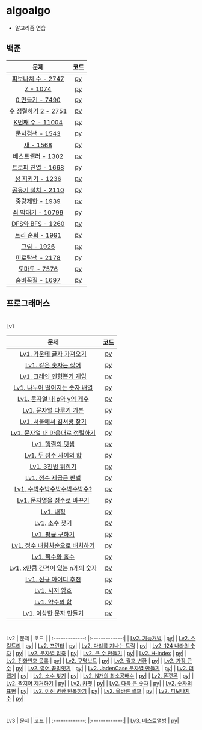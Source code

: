 # algoalgo
* 알고리즘 연습

## 백준
| 문제 | 코드 |
| :-------------: |:-------------:|
| [피보나치 수 - 2747](https://www.acmicpc.net/problem/2747) | [py](baekjoon/baekjoon_2747.py)| 
| [Z - 1074](https://www.acmicpc.net/problem/1074) | [py](baekjoon/baekjoon_1074.py)| 
| [0 만들기 - 7490](https://www.acmicpc.net/problem/7490) | [py](baekjoon/baekjoon_7490.py)| 
| [수 정렬하기 2 - 2751](https://www.acmicpc.net/problem/2751) | [py](baekjoon/수_정렬하기_2_2751.py)| 
| [K번째 수 - 11004](https://www.acmicpc.net/problem/11004) | [py](baekjoon/K번째_수_11004.py)| 
| [문서검색 - 1543](https://www.acmicpc.net/problem/1543) | [py](baekjoon/문서_검색_1543.py)| 
| [새 - 1568](https://www.acmicpc.net/problem/1543) | [py](baekjoon/새_1568.py)| 
| [베스트셀러 - 1302](https://www.acmicpc.net/problem/1302) | [py](baekjoon/베스트셀러_1302.py)| 
| [트로피 진열 - 1668](https://www.acmicpc.net/problem/1668) | [py](baekjoon/트로피_진열_1668.py)| 
| [성 지키기 - 1236](https://www.acmicpc.net/problem/1236) | [py](baekjoon/성_지키기_1236.py)| 
| [공유기 설치 - 2110](https://www.acmicpc.net/problem/2110) | [py](baekjoon/공유기_설치_2110.py)| 
| [중량제한 - 1939](https://www.acmicpc.net/problem/1939) | [py](baekjoon/중량제한_1939.py)| 
| [쇠 막대기 - 10799](https://www.acmicpc.net/problem/10799) | [py](baekjoon/쇠_막대기_10799.py)| 
| [DFS와 BFS - 1260](https://www.acmicpc.net/problem/1260) | [py](baekjoon/DFS와_BFS_1260.py)| 
| [트리 순회 - 1991](https://www.acmicpc.net/problem/1991) | [py](baekjoon/트리_순회_1991.py)| 
| [그림 - 1926](https://www.acmicpc.net/problem/1926) | [py](baekjoon/그림_1926.py)| 
| [미로탐색 - 2178](https://www.acmicpc.net/problem/2178) | [py](baekjoon/미로탐색_2178.py)| 
| [토마토 - 7576](https://www.acmicpc.net/problem/7576) | [py](baekjoon/토마토_7576.py)| 
| [숨바꼭질 - 1697](https://www.acmicpc.net/problem/1697) | [py](baekjoon/숨바꼭질_1697.py)| 
## 프로그래머스
#
Lv1

| 문제 | 코드 |
| :-------------: |:-------------:|
| [Lv1. 가운데 글자 가져오기](https://programmers.co.kr/learn/courses/30/lessons/12903?language=python3) | [py](programmers/Lv1/Lv1_가운데_글자_가져오기.py)| 
| [Lv1. 같은 숫자는 싫어](https://programmers.co.kr/learn/courses/30/lessons/12906) | [py](programmers/Lv1/Lv1_같은_숫자는_싫어.py)| 
| [Lv1. 크레인 인형뽑기 게임](https://programmers.co.kr/learn/courses/30/lessons/64061?language=python3) | [py](programmers/Lv1/Lv1_크레인_인형뽑기_게임.py)| 
| [Lv1. 나누어 떨어지는 숫자 배열](https://programmers.co.kr/learn/courses/30/lessons/12910) | [py](programmers/Lv1/Lv1_나누어_떨어지는_숫자_배열.py)| 
| [Lv1. 문자열 내 p와 y의 개수](https://programmers.co.kr/learn/courses/30/lessons/12916) | [py](programmers/Lv1/Lv1_문자열_내_p와_y의_개수.py)| 
| [Lv1. 문자열 다루기 기본](https://programmers.co.kr/learn/courses/30/lessons/12918) | [py](programmers/Lv1/Lv1_문자열_다루기_기본.py)| 
| [Lv1. 서울에서 김서방 찾기](https://programmers.co.kr/learn/courses/30/lessons/12919) | [py](programmers/Lv1/Lv1_서울에서_김서방_찾기.py)| 
| [Lv1. 문자열 내 마음대로 정렬하기](https://programmers.co.kr/learn/courses/30/lessons/12915) | [py](programmers/Lv1/Lv1_문자열_내_마음대로_정렬하기.py)| 
| [Lv1. 행렬의 덧셈](https://programmers.co.kr/learn/courses/30/lessons/12950) | [py](programmers/Lv1/Lv1_행렬의_덧셈.py)|
| [Lv1. 두 정수 사이의 합](https://programmers.co.kr/learn/courses/30/lessons/12912) | [py](programmers/Lv1/Lv1_두_정수_사이의_합.py)| 
| [Lv1. 3진법 뒤집기](https://programmers.co.kr/learn/courses/30/lessons/68935) | [py](programmers/Lv1/Lv1_3진법_뒤집기.py)| 
| [Lv1. 정수 제곱근 판별](https://programmers.co.kr/learn/courses/30/lessons/12934) | [py](programmers/Lv1/Lv1_정수_제곱근_판별.py)| 
| [Lv1. 수박수박수박수박수박수?](https://programmers.co.kr/learn/courses/30/lessons/12922) | [py](programmers/Lv1/Lv1_수박수박수박수박수박수?.py)| 
| [Lv1. 문자열을 정수로 바꾸기](https://programmers.co.kr/learn/courses/30/lessons/12925) | [py](programmers/Lv1/Lv1_문자열을_정수로_바꾸기.py)| 
| [Lv1. 내적](https://programmers.co.kr/learn/courses/30/lessons/70128) | [py](programmers/Lv1/Lv1_내적.py)| 
| [Lv1. 소수 찾기](https://programmers.co.kr/learn/courses/30/lessons/12921) | [py](programmers/Lv1/Lv1_소수_찾기.py)| 
| [Lv1. 평균 구하기](https://programmers.co.kr/learn/courses/30/lessons/12944) | [py](programmers/Lv1/Lv1_평균_구하기.py)| 
| [Lv1. 정수 내림차순으로 배치하기](https://programmers.co.kr/learn/courses/30/lessons/12933) | [py](programmers/Lv1/Lv1_정수_내림차순으로_배치하기.py)| 
| [Lv1. 짝수와 홀수](https://programmers.co.kr/learn/courses/30/lessons/12937) | [py](programmers/Lv1/Lv1_짝수와_홀수.py)| 
| [Lv1. x만큼 간격이 있는 n개의 숫자](https://programmers.co.kr/learn/courses/30/lessons/12954) | [py](programmers/Lv1/Lv1_x만큼_간격이_있는_n개의_숫자.py)|
| [Lv1. 신규 아이디 추천](https://programmers.co.kr/learn/courses/30/lessons/72410) | [py](programmers/Lv1/Lv1_신규_아이디_추천.py)|
| [Lv1. 시저 암호](https://programmers.co.kr/learn/courses/30/lessons/12926) | [py](programmers/Lv1/Lv1_시저_암호.py)|
| [Lv1. 약수의 합](https://programmers.co.kr/learn/courses/30/lessons/12928) | [py](programmers/Lv1/Lv1_약수의_합.py)|
| [Lv1. 이상한 문자 만들기](https://programmers.co.kr/learn/courses/30/lessons/12930) | [py](programmers/Lv1/Lv1_이상한_문자_만들기.py)|
#
 Lv2 
| 문제 | 코드 |
| :-------------: |:-------------:|
| [Lv2. 기능개발](https://programmers.co.kr/learn/courses/30/lessons/42586) | [py](programmers/Lv2/Lv2_기능개발.py)| 
| [Lv2. 스킬트리](https://programmers.co.kr/learn/courses/30/lessons/49993) | [py](programmers/Lv2/Lv2_스킬트리.py)| 
| [Lv2. 프린터](https://programmers.co.kr/learn/courses/30/lessons/42587) | [py](programmers/Lv2/Lv2_프린터.py)| 
| [Lv2. 다리를 지나는 트럭](https://programmers.co.kr/learn/courses/30/lessons/42583) | [py](programmers/Lv2/Lv2_다리를_지나는_트럭.py)| 
| [Lv2. 124 나라의 숫자](https://programmers.co.kr/learn/courses/30/lessons/12899) | [py](programmers/Lv2/Lv2_124_나라의_숫자.py)| 
| [Lv2. 문자열 압축](https://programmers.co.kr/learn/courses/30/lessons/60057) | [py](programmers/Lv2/Lv2_문자열_압축.py)| 
| [Lv2. 큰 수 만들기](https://programmers.co.kr/learn/courses/30/lessons/42883) | [py](programmers/Lv2/Lv2_큰_수_만들기.py)| 
| [Lv2. H-index](https://programmers.co.kr/learn/courses/30/lessons/42747) | [py](programmers/Lv2/Lv2_H-index.py)|
| [Lv2. 전화번호 목록](https://programmers.co.kr/learn/courses/30/lessons/42577) | [py](programmers/Lv2/Lv2_전화번호_목록.py)|
| [Lv2. 구명보트](https://programmers.co.kr/learn/courses/30/lessons/42885) | [py](programmers/Lv2/Lv2_구명보트.py)|
| [Lv2. 괄호 변환](https://programmers.co.kr/learn/courses/30/lessons/60058) | [py](programmers/Lv2/Lv2_괄호_변환.py)|
| [Lv2. 가장 큰 수](https://programmers.co.kr/learn/courses/30/lessons/42746) | [py](programmers/Lv2/Lv2_가장_큰_수.py)|
| [Lv2. 영어 끝말잇기](https://programmers.co.kr/learn/courses/30/lessons/12981) | [py](programmers/Lv2/Lv2_영어_끝말잇기.py)|
| [Lv2. JadenCase 문자열 만들기](https://programmers.co.kr/learn/courses/30/lessons/12951) | [py](programmers/Lv2/JadenCase_문자열_만들기.py)|
| [Lv2. 더 맵게](https://programmers.co.kr/learn/courses/30/lessons/42626) | [py](programmers/Lv2/Lv2_더_맵게.py)|
| [Lv2. 소수 찾기](https://programmers.co.kr/learn/courses/30/lessons/42839) | [py](programmers/Lv2/Lv2_소수_찾기.py)|
| [Lv2. N개의 최소공배수](https://programmers.co.kr/learn/courses/30/lessons/12953) | [py](programmers/Lv2/Lv2_N개의_최소공배수.py)|
| [Lv2. 폰켓몬](https://programmers.co.kr/learn/courses/30/lessons/1845) | [py](programmers/Lv2/Lv2_폰켓몬.py)|
| [Lv2. 짝지어 제거하기](https://programmers.co.kr/learn/courses/30/lessons/12973) | [py](programmers/Lv2/Lv2_짝지어_제거하기.py)|
| [Lv2. 카펫](https://programmers.co.kr/learn/courses/30/lessons/42842) | [py](programmers/Lv2/Lv2_카펫.py)|
| [Lv2. 다음 큰 숫자](https://programmers.co.kr/learn/courses/30/lessons/12911) | [py](programmers/Lv2/Lv2_다음_큰_숫자.py)|
| [Lv2. 숫자의 표현](https://programmers.co.kr/learn/courses/30/lessons/12924?language=python3) | [py](programmers/Lv2/Lv2_숫자의_표현.py)|
| [Lv2. 이진 변환 반복하기](https://programmers.co.kr/learn/courses/30/lessons/70129) | [py](programmers/Lv2/Lv2_이진_변환_반복하기.py)|
| [Lv2. 올바른 괄호](https://programmers.co.kr/learn/courses/30/lessons/12909) | [py](programmers/Lv2/Lv2_올바른_괄호.py)|
| [Lv2. 피보나치 수](https://programmers.co.kr/learn/courses/30/lessons/12945) | [py](programmers/Lv2/Lv2_피보나치_수.py)|

#
Lv3 
| 문제 | 코드 |
| :-------------: |:-------------:|
| [Lv3. 베스트앨범](https://programmers.co.kr/learn/courses/30/lessons/42579) | [py](programmers/Lv3/Lv3_베스트앨범.py)|